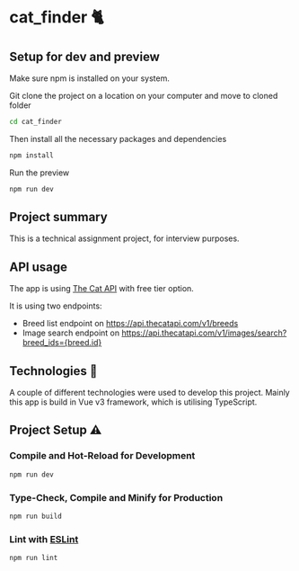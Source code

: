 # cat_finder 🐈

## Setup for dev and preview

Make sure npm is installed on your system. 

Git clone the project on a location on your computer and move to cloned folder 

```sh
cd cat_finder
```

Then install all the necessary packages and dependencies

```sh
npm install
```

Run the preview

```sh
npm run dev
```

## Project summary 

This is a technical assignment project, for interview purposes. 

## API usage

The app is using [The Cat API](https://thecatapi.com/) with free tier option. 

It is using two endpoints:
- Breed list endpoint on https://api.thecatapi.com/v1/breeds
- Image search endpoint on https://api.thecatapi.com/v1/images/search?breed_ids={breed.id}

## Technologies 💾
A couple of different technologies were used to develop this project.
Mainly this app is build in Vue v3 framework, which is utilising TypeScript. 

## Project Setup ⚠️

### Compile and Hot-Reload for Development

```sh
npm run dev
```

### Type-Check, Compile and Minify for Production

```sh
npm run build
```

### Lint with [ESLint](https://eslint.org/)

```sh
npm run lint
```

